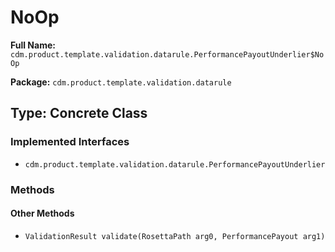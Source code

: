 # NoOp

**Full Name:** `cdm.product.template.validation.datarule.PerformancePayoutUnderlier$NoOp`

**Package:** `cdm.product.template.validation.datarule`

## Type: Concrete Class

### Implemented Interfaces

- `cdm.product.template.validation.datarule.PerformancePayoutUnderlier`

### Methods

#### Other Methods

- `ValidationResult validate(RosettaPath arg0, PerformancePayout arg1)`

